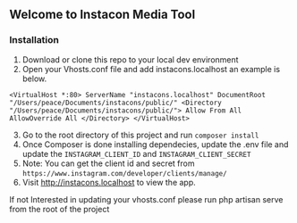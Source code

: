 ## Welcome to Instacon Media Tool
### Installation
1. Download or clone this repo to your local dev environment
2. Open your Vhosts.conf file and add instacons.localhost an example is below.


`<VirtualHost *:80>
        ServerName "instacons.localhost"
        DocumentRoot "/Users/peace/Documents/instacons/public/"
        <Directory "/Users/peace/Documents/instacons/public/">
                Allow From All
                AllowOverride All
        </Directory>
    </VirtualHost>`

3. Go to the root directory of this project and run ```composer install```
4. Once Composer is done installing dependecies, update the .env file and update the `INSTAGRAM_CLIENT_ID` and `INSTAGRAM_CLIENT_SECRET`
5. Note: You can get the client id and secret from `https://www.instagram.com/developer/clients/manage/`
6. Visit http://instacons.localhost to view the app.

If not Interested in updating your vhosts.conf please run php artisan serve from the root of the project

